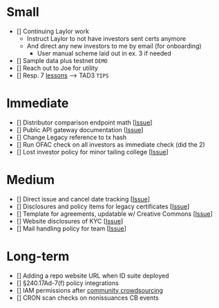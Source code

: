 # Small

- [] Continuing Laylor work
  - Instruct Laylor to not have investors sent certs anymore
  - And direct any new investors to me by email (for onboarding)
    - User manual scheme laid out in ex. 3 if needed
- [] Sample data plus testnet `DEMO`
- [] Reach out to Joe for utility
- [] Resp. 7 [lessons](https://github.com/blocktransfer/website/tree/ee725d7cc9ae09a4bc04a61275fd010266328533/compliance/team) --> TAD3 `TIPS`

# Immediate

- [] Distributor comparison endpoint math [[Issue](https://github.com/blocktransfer/syndicate-api/issues/3)]
- [] Public API gateway documentation [[Issue](https://github.com/blocktransfer/TAD3-docs/issues/6)]
- [] Change Legacy reference to tx hash
- [] Run OFAC check on all investors as immediate check (did the 2)
- [] Lost investor policy for minor tailing college [[Issue](https://github.com/blocktransfer/website/issues/10)]

# Medium

- [] Direct issue and cancel date tracking [[Issue](https://github.com/blocktransfer/TAD3/issues/1)]
- [] Disclosures and policy items for legacy certificates [[Issue](https://github.com/blocktransfer/TAD3/issues/3)]
- [] Template for agreements, updatable w/ Creative Commons [[Issue](https://github.com/blocktransfer/TAD3/issues/4)]
- [] Website disclosures of KYC [[Issue](https://github.com/blocktransfer/website/issues/8)]
- [] Mail handling policy for team [[Issue](https://github.com/blocktransfer/website/issues/9)]

# Long-term

- [] Adding a repo website URL when ID suite deployed
- [] §240.17Ad-7(f) policy integrations
- [] IAM permissions after [community crowdsourcing](https://github.com/JFWooten4/agenda/issues/4)
- [] CRON scan checks on nonissuances CB events
